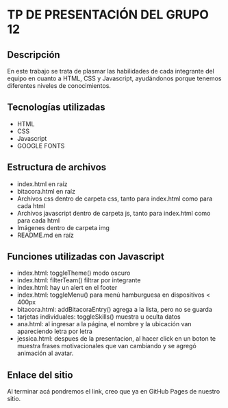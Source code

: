 # TP DE PRESENTACIÓN DEL GRUPO 12

## Descripción
En este trabajo se trata de plasmar las habilidades de cada integrante del equipo en cuanto a HTML, CSS y Javascript, ayudándonos porque tenemos diferentes niveles de conocimientos.

## Tecnologías utilizadas
- HTML
- CSS
- Javascript
- GOOGLE FONTS

## Estructura de archivos
- index.html en raíz
- bitacora.html en raíz
- Archivos css dentro de carpeta css, tanto para index.html como para cada html
- Archivos javascript dentro de carpeta js, tanto para index.html como para cada html
- Imágenes dentro de carpeta img
- README.md en raíz

## Funciones utilizadas con Javascript
- index.html: toggleTheme() modo oscuro
- index.html: filterTeam() filtrar por integrante
- index.html: hay un alert en el footer
- index.html: toggleMenu() para menú hamburguesa en dispositivos < 400px
- bitacora.html: addBitacoraEntry()  agrega a la lista, pero no se guarda
- tarjetas individuales: toggleSkills() muestra u oculta datos
- ana.html: al ingresar a la página, el nombre y la ubicación van apareciendo letra por letra
- jessica.html: despues de la presentacion, al hacer click en un boton te muestra frases motivacionales que van cambiando y se agregó animación al avatar.
## Enlace del sitio
Al terminar acá pondremos el link, creo que ya en GitHub Pages de nuestro sitio.
